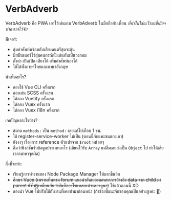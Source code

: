 # VerbAdverb
VerbAdverb คือ PWA เอาไว้เล่นเกม VerbAdverb ในมือถือกับเพื่อน *ที่ทำไม่ใช่อะไรนะขี้เกียจทำฉลากไว้จับ*

ฟีเจอร์:
- สุ่มคำศัพท์พร้อมกับเสียงดนตรีสุดจะลุ้น
- มีสปินเนอร์ไว้สุ่มคนกรณีนั่งเล่นกันเป็นวงกลม
- ตั้งค่า เปิด/ปิด เสียงได้ เพิ่มคำศัพท์เองได้
- ใช้ได้ทั้งภาษาไทยและภาษาอังกฤษ

ทำเพื่ออะไร?
- ลองใช้ Vue CLI ครั้งแรก
- ลองเล่น SCSS ครั้งแรก
- ได้ลอง Vuetify ครั้งแรก
- ได้ลอง Vuex ครั้งแรก
- ได้ลอง Vuex i18n ครั้งแรก

เจอปัญหาอะไรบ้าง?
- สะกด `methods:` เป็น `method:` เลยแก้ไปเกือบ 1 ชม.
- ใช้ register-service-worker ไม่เป็น (ตอนนี้จับแพะชนแกะเอา)
- ยังงงๆ เรื่องการ reference ตัวแปรจาก `$root` หน่อยๆ
- ลืมว่าฟังก์ชันรับข้อมูลประเภทอะไร (เขียนไว้รับ `Array` แต่ลืมเลยส่งเป็น `Object` ไป ทำให้เสียเวลามาหาจุดผิด)

สิ่งที่จะทำ:
- เรียนรู้การทำงานของ Node Package Manager ให้มากขึ้นอีก
- ~~ศึกษา Vuex (เพราะเห็นตาม forum แนะนำกันเยอะตอนหาการอ้างอิง data จาก child มา parent ยังไม่รู้เหมือนกันว่ามันคืออะไรแหละแต่จะลองดูนะ)~~ ใช้แล้วตอนนี้ XD
- ลองนำ Vue ไปปรับใช้กับงานที่เคยทำมาก่อนหน้า (ถ้าช่วยชี้แนะจักขอบคุณเป็นอย่างสูงค่ะ 🙏)